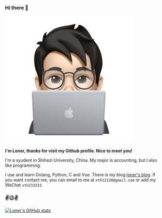 ### Hi there 👋️

![avatar](https://github.com/Loner1024/Loner1024/blob/master/avatar.png)

**I'm Loner, thanks for visit my Github profile. Nice to meet you!**

I'm a syudent in Shihezi University, China. My major is accounting, but I also like programming.

I use and learn Golang, Python, C and Vue. There is my blog [loner's blog](https://www.loner1024.top).  If you want contact me, you can email to me at `xth12138@gmail.com` or add my WeChat `xth233333`.

### ✌️😉✌️

[![Loner's GitHub stats](https://github-readme-stats.vercel.app/api?username=loner1024&count_private=true&show_icons=true&theme=gotham)](https://github.com/loner1024)


